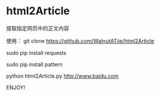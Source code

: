 # html2Article

提取指定网页中的正文内容

使用：
git clone https://github.com/WalnutATiie/html2Article

sudo pip install requests

sudo pip install pattern

python html2Article.py http://www.baidu.com

ENJOY!
